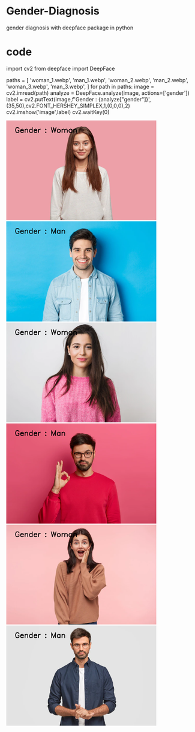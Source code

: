 # Gender-Diagnosis
gender diagnosis with deepface package in python

# code
  import cv2
  from deepface import DeepFace
  
  paths = [
      'woman_1.webp',
      'man_1.webp',
      'woman_2.webp',
      'man_2.webp',
      'woman_3.webp',
      'man_3.webp',
  ]
  for path in paths:
      image = cv2.imread(path)
      analyze = DeepFace.analyze(image, actions=['gender'])
      label = cv2.putText(image,f'Gender : {analyze["gender"]}',(35,50),cv2.FONT_HERSHEY_SIMPLEX,1,(0,0,0),2)
      cv2.imshow('image',label)
      cv2.waitKey(0)
    

  <div>
    <img src="https://github.com/arminmehraeen/Gender-Diagnosis/blob/main/images/img1.png" width="400" heght="250">
    <img src="https://github.com/arminmehraeen/Gender-Diagnosis/blob/main/images/img2.png" width="400" heght="250">
  </div>
  <div>
    <img src="https://github.com/arminmehraeen/Gender-Diagnosis/blob/main/images/img3.png" width="400" heght="250">
    <img src="https://github.com/arminmehraeen/Gender-Diagnosis/blob/main/images/img4.png" width="400" heght="250">
  </div>
  <div>
    <img src="https://github.com/arminmehraeen/Gender-Diagnosis/blob/main/images/img5.png" width="400" heght="250">
    <img src="https://github.com/arminmehraeen/Gender-Diagnosis/blob/main/images/img6.png" width="400" heght="250">
  </div>



    
    
